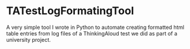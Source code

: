 # TATestLogFormatingTool
A very simple tool I wrote in Python to automate creating formatted html table entries from log files of a ThinkingAloud test we did as part of a university project.
